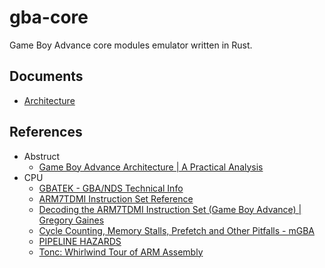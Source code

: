 # gba-core

Game Boy Advance core modules emulator written in Rust.

## Documents

- [Architecture](docs/arch.md)

## References

- Abstruct
  - [Game Boy Advance Architecture | A Practical Analysis ](https://www.copetti.org/writings/consoles/game-boy-advance)
- CPU
  - [GBATEK - GBA/NDS Technical Info](https://web.archive.org/web/20210108175702/https://problemkaputt.de/gbatek.htm)
  - [ARM7TDMI Instruction Set Reference](https://users.ece.utexas.edu/~mcdermot/arch/articles/ARM/arm7tdmi_instruction_set_reference.pdf)
  - [Decoding the ARM7TDMI Instruction Set (Game Boy Advance) | Gregory Gaines](https://www.gregorygaines.com/blog/decoding-the-arm7tdmi-instruction-set-game-boy-advance/)
  - [Cycle Counting, Memory Stalls, Prefetch and Other Pitfalls - mGBA](https://mgba.io/2015/06/27/cycle-counting-prefetch/)
  - [PIPELINE HAZARDS](https://www.csbio.unc.edu/mcmillan/Comp411F18/Lecture26.pdf)
  - [Tonc: Whirlwind Tour of ARM Assembly](https://www.coranac.com/tonc/text/asm.htm)
